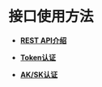 # 接口使用方法<a name="ZH-CN_TOPIC_0107752339"></a>

-   **[REST API介绍](REST-API介绍.md)**  

-   **[Token认证](Token认证.md)**  

-   **[AK/SK认证](AK-SK认证.md)**  


